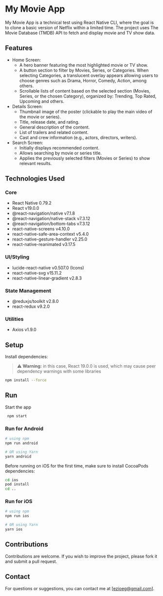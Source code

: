 # My Movie App
My Movie App is a technical test using React Native CLI, where the goal is to clone a basic version of Netflix within a limited time. The project uses The Movie Database (TMDB) API to fetch and display movie and TV show data.

## Features

- Home Screen:
  - A hero banner featuring the most highlighted movie or TV show.
  - A button section to filter by Movies, Series, or Categories. When selecting Categories, a translucent overlay appears allowing users to choose genres such as Drama, Horror, Comedy, Action, among others.
  - Scrollable lists of content based on the selected section (Movies, Series, or the chosen Category), organized by: Trending, Top Rated, Upcoming and others.
- Details Screen:
  - Thumbnail image of the poster (clickable to play the main video of the movie or series).
  - Title, release date, and rating.
  - General description of the content.
  - List of trailers and related content.
  - Cast and crew information (e.g., actors, directors, writers).
- Search Screen:
  - Initially displays recommended content.
  - Allows searching by movie or series title.
  - Applies the previously selected filters (Movies or Series) to show relevant results.

## Technologies Used
### Core
- React Native 0.79.2
- React v19.0.0
- @react-navigation/native v7.1.8
- @react-navigation/native-stack v7.3.12
- @react-navigation/bottom-tabs v7.3.12
- react-native-screens v4.10.0
- react-native-safe-area-context v5.4.0
- react-native-gesture-handler v2.25.0
- react-native-reanimated v3.17.5

### UI/Styling
- lucide-react-native v0.507.0 (Icons)
- react-native-svg v15.11.2
- react-native-linear-gradient v2.8.3

### State Management
- @reduxjs/toolkit v2.8.0
- react-redux v9.2.0

### Utilities
- Axios v1.9.0

## Setup
Install dependencies:
> ⚠️ **Warning:** in this case, React 19.0.0 is used, which may cause peer dependency warnings with some libraries
```bash
npm install --force
   ```
   
## Run
Start the app

   ```bash
    npm start
   ```

### Run for Android
```bash
# using npm
npm run android

# OR using Yarn
yarn android
```

Before running on iOS for the first time, make sure to install CocoaPods dependencies:
```bash
cd ios
pod install
cd ..
```

### Run for iOS
```bash
# using npm
npm run ios

# OR using Yarn
yarn ios
```
   
## Contributions
Contributions are welcome. If you wish to improve the project, please fork it and submit a pull request.

## Contact
For questions or suggestions, you can contact me at [ezioeg@gmail.com].
